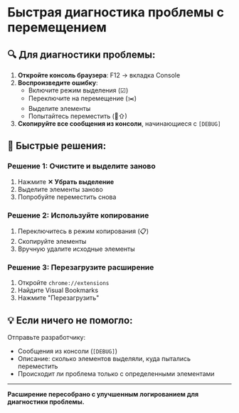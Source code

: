 # Быстрая диагностика проблемы с перемещением

## 🔍 Для диагностики проблемы:

1. **Откройте консоль браузера**: F12 → вкладка Console
2. **Воспроизведите ошибку**:
   - Включите режим выделения (☑)
   - Переключите на перемещение (✂️)
   - Выделите элементы
   - Попытайтесь переместить (🔗⇧)
3. **Скопируйте все сообщения из консоли**, начинающиеся с `[DEBUG]`

## 🚀 Быстрые решения:

### Решение 1: Очистите и выделите заново
1. Нажмите **✕ Убрать выделение**
2. Выделите элементы заново
3. Попробуйте переместить снова

### Решение 2: Используйте копирование
1. Переключитесь в режим копирования (📋)
2. Скопируйте элементы
3. Вручную удалите исходные элементы

### Решение 3: Перезагрузите расширение
1. Откройте `chrome://extensions`
2. Найдите Visual Bookmarks
3. Нажмите "Перезагрузить"

## 💡 Если ничего не помогло:

Отправьте разработчику:
- Сообщения из консоли (`[DEBUG]`)
- Описание: сколько элементов выделяли, куда пытались переместить
- Происходит ли проблема только с определенными элементами

---
**Расширение пересобрано с улучшенным логированием для диагностики проблемы.**